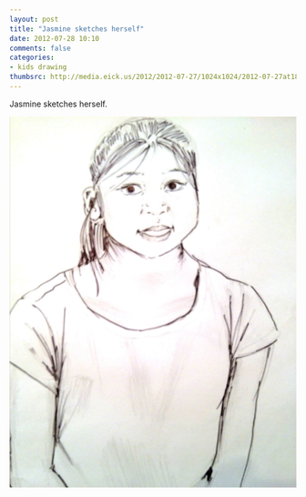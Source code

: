 ```yaml
---
layout: post
title: "Jasmine sketches herself"
date: 2012-07-28 10:10
comments: false
categories: 
- kids drawing
thumbsrc: http://media.eick.us/2012/2012-07-27/1024x1024/2012-07-27at18.00.53.jpg
---
```

Jasmine sketches herself.

![Jasmine sketches herself](/assets/images/2012/2012-07-27/2012-07-27at18.00.53.jpg)

